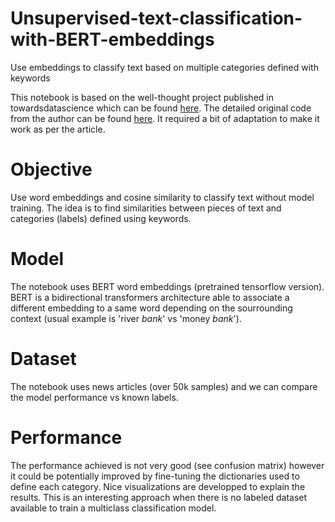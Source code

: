 # Unsupervised-text-classification-with-BERT-embeddings
Use embeddings to classify text based on multiple categories defined with keywords


This notebook is based on the well-thought project published in towardsdatascience which can be found [here](https://towardsdatascience.com/text-classification-with-no-model-training-935fe0e42180). The detailed original code from the author can be found [here](https://github.com/mdipietro09/DataScience_ArtificialIntelligence_Utils/blob/master/natural_language_processing/example_text_classification.ipynb). It required a bit of adaptation to make it work as per the article. 

# Objective

Use word embeddings and cosine similarity to classify text without model training. The idea is to find similarities between pieces of text and categories (labels) defined using keywords.

# Model

The notebook uses BERT word embeddings (pretrained tensorflow version). BERT is a bidirectional transformers architecture able to associate a different embedding to a same word depending on the sourrounding context (usual example is 'river *bank*' vs 'money *bank*').

# Dataset

The notebook uses news articles (over 50k samples) and we can compare the model performance vs known labels.

# Performance

The performance achieved is not very good (see confusion matrix) however it could be potentially improved by fine-tuning the dictionaries used to define each category. Nice visualizations are developped to explain the results. This is an interesting approach when there is no labeled dataset available to train a multiclass classification model.
